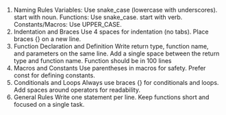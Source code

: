 1. Naming Rules
Variables: Use snake_case (lowercase with underscores). start with noun.
Functions: Use snake_case. start with verb.
Constants/Macros: Use UPPER_CASE.
2. Indentation and Braces
Use 4 spaces for indentation (no tabs).
Place braces {} on a new line.
3. Function Declaration and Definition
Write return type, function name, and parameters on the same line.
Add a single space between the return type and function name.
Function should be in 100 lines
4. Macros and Constants
Use parentheses in macros for safety.
Prefer const for defining constants.
5. Conditionals and Loops
Always use braces {} for conditionals and loops.
Add spaces around operators for readability.
6. General Rules
Write one statement per line.
Keep functions short and focused on a single task.